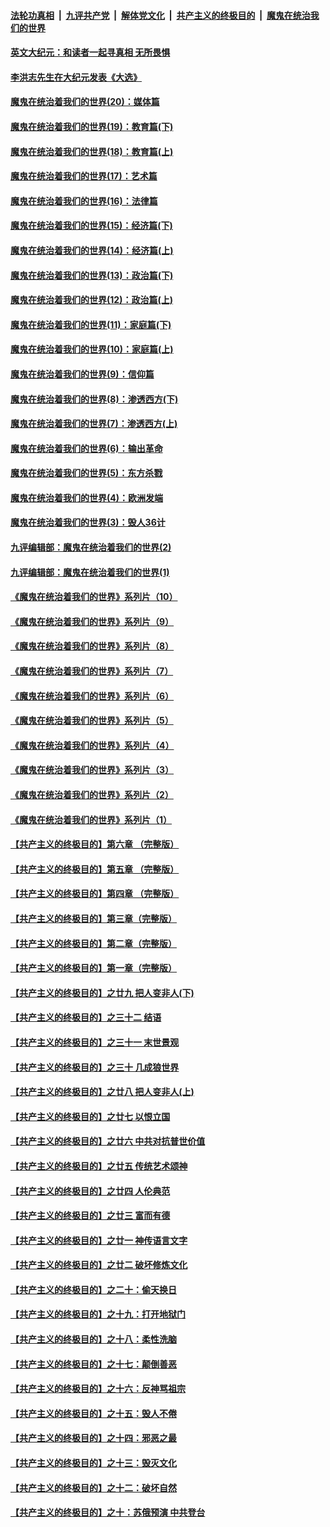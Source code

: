####  [法轮功真相](../../../../basic/blob/master/README.md?t=11200631) &nbsp;|&nbsp; [九评共产党](../../../../9ping.md/blob/master/README.md?t=11200631) &nbsp;|&nbsp; [解体党文化](../../../../jtdwh.md/blob/master/README.md?t=11200631)  &nbsp;|&nbsp; [共产主义的终极目的](../../../../gczydzjmd.md/blob/master/README.md?t=11200631) &nbsp;|&nbsp; [魔鬼在统治我们的世界](../../../../mgztzwmdsj.md/blob/master/README.md?t=11200631) 

#### [英文大纪元：和读者一起寻真相 无所畏惧](../pages/nsc422/n12542027.md?t=11200631) 

#### [李洪志先生在大纪元发表《大选》](../pages/nsc422/n12534746.md?t=11200631) 

#### [魔鬼在统治着我们的世界(20)：媒体篇](../pages/nsc422/n10586579.md?t=11200631) 

#### [魔鬼在统治着我们的世界(19)：教育篇(下)](../pages/nsc422/n10564808.md?t=11200631) 

#### [魔鬼在统治着我们的世界(18)：教育篇(上)](../pages/nsc422/n10526970.md?t=11200631) 

#### [魔鬼在统治着我们的世界(17)：艺术篇](../pages/nsc422/n10499093.md?t=11200631) 

#### [魔鬼在统治着我们的世界(16)：法律篇](../pages/nsc422/n10485969.md?t=11200631) 

#### [魔鬼在统治着我们的世界(15)：经济篇(下)](../pages/nsc422/n10469975.md?t=11200631) 

#### [魔鬼在统治着我们的世界(14)：经济篇(上)](../pages/nsc422/n10457370.md?t=11200631) 

#### [魔鬼在统治着我们的世界(13)：政治篇(下)](../pages/nsc422/n10448270.md?t=11200631) 

#### [魔鬼在统治着我们的世界(12)：政治篇(上)](../pages/nsc422/n10444576.md?t=11200631) 

#### [魔鬼在统治着我们的世界(11)：家庭篇(下)](../pages/nsc422/n10440961.md?t=11200631) 

#### [魔鬼在统治着我们的世界(10)：家庭篇(上)](../pages/nsc422/n10435448.md?t=11200631) 

#### [魔鬼在统治着我们的世界(9)：信仰篇](../pages/nsc422/n10432159.md?t=11200631) 

#### [魔鬼在统治着我们的世界(8)：渗透西方(下)](../pages/nsc422/n10429603.md?t=11200631) 

#### [魔鬼在统治着我们的世界(7)：渗透西方(上)](../pages/nsc422/n10426013.md?t=11200631) 

#### [魔鬼在统治着我们的世界(6)：输出革命](../pages/nsc422/n10421536.md?t=11200631) 

#### [魔鬼在统治着我们的世界(5)：东方杀戮](../pages/nsc422/n10417707.md?t=11200631) 

#### [魔鬼在统治着我们的世界(4)：欧洲发端](../pages/nsc422/n10414890.md?t=11200631) 

#### [魔鬼在统治着我们的世界(3)：毁人36计](../pages/nsc422/n10411583.md?t=11200631) 

#### [九评编辑部：魔鬼在统治着我们的世界(2)](../pages/nsc422/n10410036.md?t=11200631) 

#### [九评编辑部：魔鬼在统治着我们的世界(1)](../pages/nsc422/n10406825.md?t=11200631) 

#### [《魔鬼在统治着我们的世界》系列片（10）](../pages/nsc422/n12292670.md?t=11200631) 

#### [《魔鬼在统治着我们的世界》系列片（9）](../pages/nsc422/n12290859.md?t=11200631) 

#### [《魔鬼在统治着我们的世界》系列片（8）](../pages/nsc422/n12287445.md?t=11200631) 

#### [《魔鬼在统治着我们的世界》系列片（7）](../pages/nsc422/n12283425.md?t=11200631) 

#### [《魔鬼在统治着我们的世界》系列片（6）](../pages/nsc422/n12282314.md?t=11200631) 

#### [《魔鬼在统治着我们的世界》系列片（5）](../pages/nsc422/n12281419.md?t=11200631) 

#### [《魔鬼在统治着我们的世界》系列片（4）](../pages/nsc422/n12274024.md?t=11200631) 

#### [《魔鬼在统治着我们的世界》系列片（3）](../pages/nsc422/n12271322.md?t=11200631) 

#### [《魔鬼在统治着我们的世界》系列片（2）](../pages/nsc422/n12269049.md?t=11200631) 

#### [《魔鬼在统治着我们的世界》系列片（1）](../pages/nsc422/n12267575.md?t=11200631) 

#### [【共产主义的终极目的】第六章 （完整版）](../pages/nsc422/n11428913.md?t=11200631) 

#### [【共产主义的终极目的】第五章 （完整版）](../pages/nsc422/n11428912.md?t=11200631) 

#### [【共产主义的终极目的】第四章 （完整版）](../pages/nsc422/n11428907.md?t=11200631) 

#### [【共产主义的终极目的】第三章（完整版）](../pages/nsc422/n11428848.md?t=11200631) 

#### [【共产主义的终极目的】第二章（完整版）](../pages/nsc422/n11428831.md?t=11200631) 

#### [【共产主义的终极目的】第一章（完整版）](../pages/nsc422/n11417651.md?t=11200631) 

#### [【共产主义的终极目的】之廿九 把人变非人(下)](../pages/nsc422/n11344140.md?t=11200631) 

#### [【共产主义的终极目的】之三十二 结语](../pages/nsc422/n11360535.md?t=11200631) 

#### [【共产主义的终极目的】之三十一 末世景观](../pages/nsc422/n11351129.md?t=11200631) 

#### [【共产主义的终极目的】之三十 几成狼世界](../pages/nsc422/n11348280.md?t=11200631) 

#### [【共产主义的终极目的】之廿八 把人变非人(上)](../pages/nsc422/n11340492.md?t=11200631) 

#### [【共产主义的终极目的】之廿七 以恨立国](../pages/nsc422/n11336944.md?t=11200631) 

#### [【共产主义的终极目的】之廿六 中共对抗普世价值](../pages/nsc422/n11324785.md?t=11200631) 

#### [【共产主义的终极目的】之廿五 传统艺术颂神](../pages/nsc422/n11296396.md?t=11200631) 

#### [【共产主义的终极目的】之廿四 人伦典范](../pages/nsc422/n11296397.md?t=11200631) 

#### [【共产主义的终极目的】之廿三 富而有德](../pages/nsc422/n11283598.md?t=11200631) 

#### [【共产主义的终极目的】之廿一 神传语言文字](../pages/nsc422/n11263265.md?t=11200631) 

#### [【共产主义的终极目的】之廿二 破坏修炼文化](../pages/nsc422/n11245728.md?t=11200631) 

#### [【共产主义的终极目的】之二十：偷天换日](../pages/nsc422/n11238846.md?t=11200631) 

#### [【共产主义的终极目的】之十九：打开地狱门](../pages/nsc422/n11206376.md?t=11200631) 

#### [【共产主义的终极目的】之十八：柔性洗脑](../pages/nsc422/n11199994.md?t=11200631) 

#### [【共产主义的终极目的】之十七：颠倒善恶](../pages/nsc422/n11179782.md?t=11200631) 

#### [【共产主义的终极目的】之十六：反神骂祖宗](../pages/nsc422/n11166798.md?t=11200631) 

#### [【共产主义的终极目的】之十五：毁人不倦](../pages/nsc422/n11166792.md?t=11200631) 

#### [【共产主义的终极目的】之十四：邪恶之最](../pages/nsc422/n11150249.md?t=11200631) 

#### [【共产主义的终极目的】之十三：毁灭文化](../pages/nsc422/n11135227.md?t=11200631) 

#### [【共产主义的终极目的】之十二：破坏自然](../pages/nsc422/n11135214.md?t=11200631) 

#### [【共产主义的终极目的】之十：苏俄预演 中共登台](../pages/nsc422/n11118424.md?t=11200631) 

